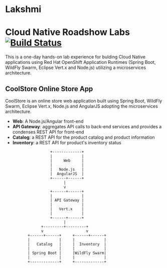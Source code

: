 # Lakshmi
# Cloud Native Roadshow Labs  [![Build Status](https://travis-ci.org/openshift-labs/cloud-native-labs.svg?branch=ocp-3.10)](https://travis-ci.org/openshift-labs/cloud-native-labs)

This is a one-day hands-on lab experience for bulding Cloud Native applications using 
Red Hat OpenShift Application Runtimes (Spring Boot, WildFly Swarm, Eclipse Vert.x and Node.js) 
utilizing a microservices architecture.


## CoolStore Online Store App

CoolStore is an online store web application built using Spring Boot, WildFly Swarm, Eclipse Vert.x, 
Node.js and AngularJS adopting the microservices architecture.

* **Web**: A Node.js/Angular front-end
* **API Gateway**: aggregates API calls to back-end services and provides a condenses REST API for front-end
* **Catalog**: a REST API for the product catalog and product information
* **Inventory**: a REST API for product's inventory status

```
                    +-------------+
                    |             |
                    |     Web     |
                    |             |
                    |   Node.js   |
                    |  AngularJS  |
                    +------+------+
                          |
                          v
                    +------+------+
                    |             |
                    | API Gateway |
                    |             |
                    |   Vert.x    |
                    |             |
                    +------+------+
                          |
                +---------+---------+
                v                   v
          +------+------+     +------+------+
          |             |     |             |
          |   Catalog   |     |  Inventory  |
          |             |     |             |
          | Spring Boot |     |WildFly Swarm|
          |             |     |             |
          +-------------+     +-------------+
```
